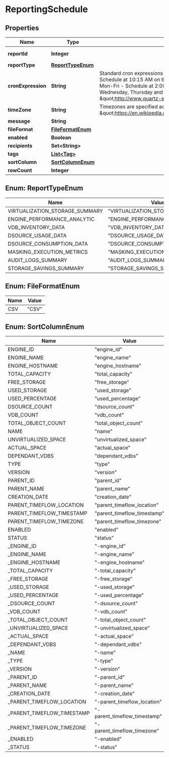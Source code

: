 

# ReportingSchedule


## Properties

| Name | Type | Description | Notes |
|------------ | ------------- | ------------- | -------------|
|**reportId** | **Integer** |  |  [optional] [readonly] |
|**reportType** | [**ReportTypeEnum**](#ReportTypeEnum) |  |  |
|**cronExpression** | **String** | Standard cron expressions are supported e.g. 0 15 10 L * ?  - Schedule at 10:15 AM on the last day of every month, 0 0 2 ? * Mon-Fri - Schedule at 2:00 AM every Monday, Tuesday, Wednesday, Thursday and Friday. For more details kindly refer- \&quot;http://www.quartz-scheduler.org/documentation/\&quot; |  |
|**timeZone** | **String** | Timezones are specified according to the Olson tzinfo database - \&quot;https://en.wikipedia.org/wiki/List_of_tz_database_time_zones\&quot;. |  [optional] |
|**message** | **String** |  |  [optional] |
|**fileFormat** | [**FileFormatEnum**](#FileFormatEnum) |  |  |
|**enabled** | **Boolean** |  |  |
|**recipients** | **Set&lt;String&gt;** |  |  |
|**tags** | [**List&lt;Tag&gt;**](Tag.md) |  |  [optional] |
|**sortColumn** | [**SortColumnEnum**](#SortColumnEnum) |  |  [optional] |
|**rowCount** | **Integer** |  |  [optional] |



## Enum: ReportTypeEnum

| Name | Value |
|---- | -----|
| VIRTUALIZATION_STORAGE_SUMMARY | &quot;VIRTUALIZATION_STORAGE_SUMMARY&quot; |
| ENGINE_PERFORMANCE_ANALYTIC | &quot;ENGINE_PERFORMANCE_ANALYTIC&quot; |
| VDB_INVENTORY_DATA | &quot;VDB_INVENTORY_DATA&quot; |
| DSOURCE_USAGE_DATA | &quot;DSOURCE_USAGE_DATA&quot; |
| DSOURCE_CONSUMPTION_DATA | &quot;DSOURCE_CONSUMPTION_DATA&quot; |
| MASKING_EXECUTION_METRICS | &quot;MASKING_EXECUTION_METRICS&quot; |
| AUDIT_LOGS_SUMMARY | &quot;AUDIT_LOGS_SUMMARY&quot; |
| STORAGE_SAVINGS_SUMMARY | &quot;STORAGE_SAVINGS_SUMMARY&quot; |



## Enum: FileFormatEnum

| Name | Value |
|---- | -----|
| CSV | &quot;CSV&quot; |



## Enum: SortColumnEnum

| Name | Value |
|---- | -----|
| ENGINE_ID | &quot;engine_id&quot; |
| ENGINE_NAME | &quot;engine_name&quot; |
| ENGINE_HOSTNAME | &quot;engine_hostname&quot; |
| TOTAL_CAPACITY | &quot;total_capacity&quot; |
| FREE_STORAGE | &quot;free_storage&quot; |
| USED_STORAGE | &quot;used_storage&quot; |
| USED_PERCENTAGE | &quot;used_percentage&quot; |
| DSOURCE_COUNT | &quot;dsource_count&quot; |
| VDB_COUNT | &quot;vdb_count&quot; |
| TOTAL_OBJECT_COUNT | &quot;total_object_count&quot; |
| NAME | &quot;name&quot; |
| UNVIRTUALIZED_SPACE | &quot;unvirtualized_space&quot; |
| ACTUAL_SPACE | &quot;actual_space&quot; |
| DEPENDANT_VDBS | &quot;dependant_vdbs&quot; |
| TYPE | &quot;type&quot; |
| VERSION | &quot;version&quot; |
| PARENT_ID | &quot;parent_id&quot; |
| PARENT_NAME | &quot;parent_name&quot; |
| CREATION_DATE | &quot;creation_date&quot; |
| PARENT_TIMEFLOW_LOCATION | &quot;parent_timeflow_location&quot; |
| PARENT_TIMEFLOW_TIMESTAMP | &quot;parent_timeflow_timestamp&quot; |
| PARENT_TIMEFLOW_TIMEZONE | &quot;parent_timeflow_timezone&quot; |
| ENABLED | &quot;enabled&quot; |
| STATUS | &quot;status&quot; |
| _ENGINE_ID | &quot;-engine_id&quot; |
| _ENGINE_NAME | &quot;-engine_name&quot; |
| _ENGINE_HOSTNAME | &quot;-engine_hostname&quot; |
| _TOTAL_CAPACITY | &quot;-total_capacity&quot; |
| _FREE_STORAGE | &quot;-free_storage&quot; |
| _USED_STORAGE | &quot;-used_storage&quot; |
| _USED_PERCENTAGE | &quot;-used_percentage&quot; |
| _DSOURCE_COUNT | &quot;-dsource_count&quot; |
| _VDB_COUNT | &quot;-vdb_count&quot; |
| _TOTAL_OBJECT_COUNT | &quot;-total_object_count&quot; |
| _UNVIRTUALIZED_SPACE | &quot;-unvirtualized_space&quot; |
| _ACTUAL_SPACE | &quot;-actual_space&quot; |
| _DEPENDANT_VDBS | &quot;-dependant_vdbs&quot; |
| _NAME | &quot;-name&quot; |
| _TYPE | &quot;-type&quot; |
| _VERSION | &quot;-version&quot; |
| _PARENT_ID | &quot;-parent_id&quot; |
| _PARENT_NAME | &quot;-parent_name&quot; |
| _CREATION_DATE | &quot;-creation_date&quot; |
| _PARENT_TIMEFLOW_LOCATION | &quot;-parent_timeflow_location&quot; |
| _PARENT_TIMEFLOW_TIMESTAMP | &quot;-parent_timeflow_timestamp&quot; |
| _PARENT_TIMEFLOW_TIMEZONE | &quot;-parent_timeflow_timezone&quot; |
| _ENABLED | &quot;-enabled&quot; |
| _STATUS | &quot;-status&quot; |



